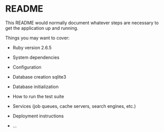 # README

This README would normally document whatever steps are necessary to get the
application up and running.

Things you may want to cover:

* Ruby version
2.6.5
* System dependencies

* Configuration

* Database creation
sqlite3
* Database initialization

* How to run the test suite

* Services (job queues, cache servers, search engines, etc.)

* Deployment instructions

* ...
